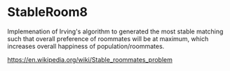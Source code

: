 # StableRoom8
Implemenation of Irving's algorithm to generated the most stable matching such that overall preference of roommates will be at  maximum, which increases overall happiness of population/roommates.

https://en.wikipedia.org/wiki/Stable_roommates_problem
